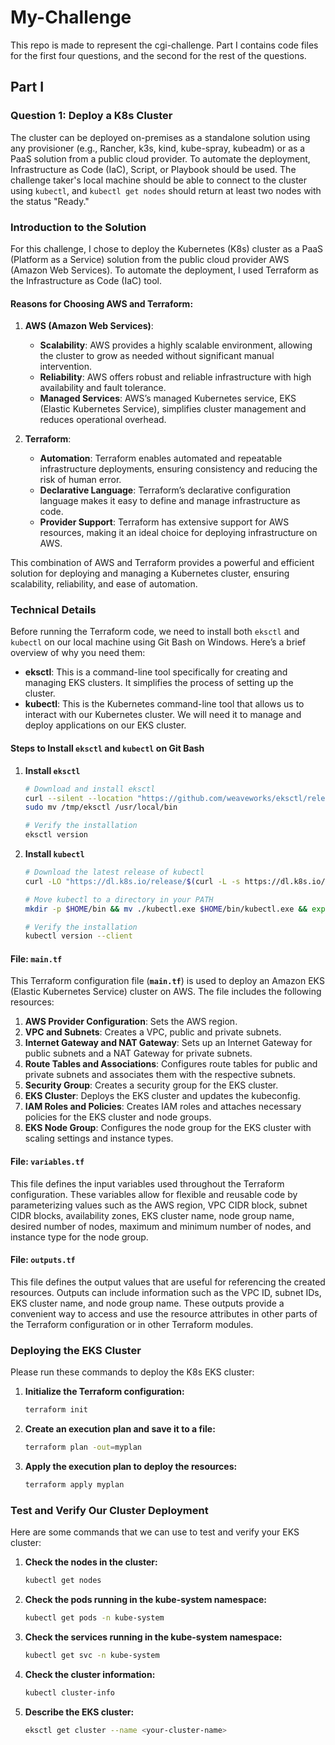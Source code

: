 # My-Challenge

This repo is made to represent the cgi-challenge. Part I contains code files for the first four questions, and the second for the rest of the questions.

## Part I

### Question 1: Deploy a K8s Cluster

The cluster can be deployed on-premises as a standalone solution using any provisioner (e.g., Rancher, k3s, kind, kube-spray, kubeadm) or as a PaaS solution from a public cloud provider. To automate the deployment, Infrastructure as Code (IaC), Script, or Playbook should be used. The challenge taker's local machine should be able to connect to the cluster using `kubectl`, and `kubectl get nodes` should return at least two nodes with the status "Ready."

### Introduction to the Solution

For this challenge, I chose to deploy the Kubernetes (K8s) cluster as a PaaS (Platform as a Service) solution from the public cloud provider AWS (Amazon Web Services). To automate the deployment, I used Terraform as the Infrastructure as Code (IaC) tool.

#### Reasons for Choosing AWS and Terraform:

1. **AWS (Amazon Web Services)**:
   - **Scalability**: AWS provides a highly scalable environment, allowing the cluster to grow as needed without significant manual intervention.
   - **Reliability**: AWS offers robust and reliable infrastructure with high availability and fault tolerance.
   - **Managed Services**: AWS’s managed Kubernetes service, EKS (Elastic Kubernetes Service), simplifies cluster management and reduces operational overhead.

2. **Terraform**:
   - **Automation**: Terraform enables automated and repeatable infrastructure deployments, ensuring consistency and reducing the risk of human error.
   - **Declarative Language**: Terraform’s declarative configuration language makes it easy to define and manage infrastructure as code.
   - **Provider Support**: Terraform has extensive support for AWS resources, making it an ideal choice for deploying infrastructure on AWS.

This combination of AWS and Terraform provides a powerful and efficient solution for deploying and managing a Kubernetes cluster, ensuring scalability, reliability, and ease of automation.

### Technical Details

Before running the Terraform code, we need to install both `eksctl` and `kubectl` on our local machine using Git Bash on Windows. Here’s a brief overview of why you need them:

- **eksctl**: This is a command-line tool specifically for creating and managing EKS clusters. It simplifies the process of setting up the cluster.
- **kubectl**: This is the Kubernetes command-line tool that allows us to interact with our Kubernetes cluster. We will need it to manage and deploy applications on our EKS cluster.

#### Steps to Install `eksctl` and `kubectl` on Git Bash

1. **Install `eksctl`**

    ```bash
    # Download and install eksctl
    curl --silent --location "https://github.com/weaveworks/eksctl/releases/download/latest_release/eksctl_$(uname -s)_amd64.tar.gz" | tar xz -C /tmp
    sudo mv /tmp/eksctl /usr/local/bin

    # Verify the installation
    eksctl version
    ```

2. **Install `kubectl`**

    ```bash
    # Download the latest release of kubectl
    curl -LO "https://dl.k8s.io/release/$(curl -L -s https://dl.k8s.io/release/stable.txt)/bin/windows/amd64/kubectl.exe"

    # Move kubectl to a directory in your PATH
    mkdir -p $HOME/bin && mv ./kubectl.exe $HOME/bin/kubectl.exe && export PATH=$PATH:$HOME/bin

    # Verify the installation
    kubectl version --client
    ```

#### File: **`main.tf`**

This Terraform configuration file (**`main.tf`**) is used to deploy an Amazon EKS (Elastic Kubernetes Service) cluster on AWS. The file includes the following resources:

1. **AWS Provider Configuration**: Sets the AWS region.
2. **VPC and Subnets**: Creates a VPC, public and private subnets.
3. **Internet Gateway and NAT Gateway**: Sets up an Internet Gateway for public subnets and a NAT Gateway for private subnets.
4. **Route Tables and Associations**: Configures route tables for public and private subnets and associates them with the respective subnets.
5. **Security Group**: Creates a security group for the EKS cluster.
6. **EKS Cluster**: Deploys the EKS cluster and updates the kubeconfig.
7. **IAM Roles and Policies**: Creates IAM roles and attaches necessary policies for the EKS cluster and node groups.
8. **EKS Node Group**: Configures the node group for the EKS cluster with scaling settings and instance types.

#### File: **`variables.tf`**

This file defines the input variables used throughout the Terraform configuration. These variables allow for flexible and reusable code by parameterizing values such as the AWS region, VPC CIDR block, subnet CIDR blocks, availability zones, EKS cluster name, node group name, desired number of nodes, maximum and minimum number of nodes, and instance type for the node group.

#### File: **`outputs.tf`**

This file defines the output values that are useful for referencing the created resources. Outputs can include information such as the VPC ID, subnet IDs, EKS cluster name, and node group name. These outputs provide a convenient way to access and use the resource attributes in other parts of the Terraform configuration or in other Terraform modules.


### Deploying the EKS Cluster

Please run these commands to deploy the K8s EKS cluster:

1. **Initialize the Terraform configuration:**
    ```bash
    terraform init
    ```

2. **Create an execution plan and save it to a file:**
    ```bash
    terraform plan -out=myplan
    ```

3. **Apply the execution plan to deploy the resources:**
    ```bash
    terraform apply myplan
    ```

### Test and Verify Our Cluster Deployment

Here are some commands that we can use to test and verify your EKS cluster:

1. **Check the nodes in the cluster:**
    ```bash
    kubectl get nodes
    ```

2. **Check the pods running in the kube-system namespace:**
    ```bash
    kubectl get pods -n kube-system
    ```

3. **Check the services running in the kube-system namespace:**
    ```bash
    kubectl get svc -n kube-system
    ```

4. **Check the cluster information:**
    ```bash
    kubectl cluster-info
    ```

5. **Describe the EKS cluster:**
    ```bash
    eksctl get cluster --name <your-cluster-name>
    ```

